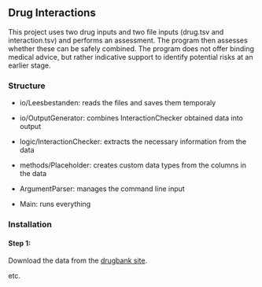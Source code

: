 ## Drug Interactions
This project uses two drug inputs and two file inputs (drug.tsv and interaction.tsv) and performs an assessment. The program then assesses whether these can be safely combined. The program does not offer binding medical advice, but rather indicative support to identify potential risks at an earlier stage.

### Structure
- io/Leesbestanden: reads the files and saves them temporaly
- io/OutputGenerator: combines InteractionChecker obtained data into output

- logic/InteractionChecker: extracts the necessary information from the data

- methods/Placeholder: creates custom data types from the columns in the data

- ArgumentParser: manages the command line input
- Main: runs everything


### Installation
#### Step 1:
Download the data from the [drugbank site](https://dgidb.org/downloads).


etc.